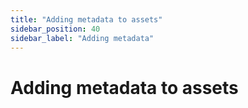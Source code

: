 ```yaml
---
title: "Adding metadata to assets"
sidebar_position: 40
sidebar_label: "Adding metadata"
---
```


# Adding metadata to assets
